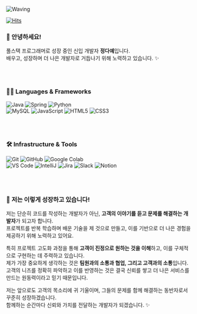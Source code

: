 <!-- Header -->

![Waving](https://capsule-render.vercel.app/api?type=waving&height=200&text=Good%20Day%20To%20Code!&fontAlign=40&fontAlignY=40&color=gradient)

[![Hits](https://hits.seeyoufarm.com/api/count/incr/badge.svg?url=https%3A%2F%2Fgithub.com%2F______&count_bg=%2379C83D&title_bg=%23555555&icon=&icon_color=%23E7E7E7&title=hits&edge_flat=false)](https://hits.seeyoufarm.com)


### 🙇 안녕하세요!  
풀스택 프로그래머로 성장 중인 신입 개발자 **정다예**입니다.  
배우고, 성장하며 더 나은 개발자로 거듭나기 위해 노력하고 있습니다. ✨  

  <br/>  <br/>

### 🧑‍💻 **Languages & Frameworks**  

<div>
  <img src="https://img.shields.io/badge/java-ffffff.svg?&style=for-the-badge&logo=openjdk&logoColor=black" alt="Java"/>
  <img src="https://img.shields.io/badge/spring-6DB33F.svg?&style=for-the-badge&logo=spring&logoColor=white" alt="Spring"/>
  <img src="https://img.shields.io/badge/python-3776AB.svg?&style=for-the-badge&logo=python&logoColor=white" alt="Python"/>
  <br/>
  <img src="https://img.shields.io/badge/mysql-4479A1.svg?&style=for-the-badge&logo=mysql&logoColor=white" alt="MySQL"/>
  <img src="https://img.shields.io/badge/javascript-F7DF1E.svg?&style=for-the-badge&logo=javascript&logoColor=white" alt="JavaScript"/>
  <img src="https://img.shields.io/badge/html5-E34F26.svg?&style=for-the-badge&logo=html5&logoColor=white" alt="HTML5"/>
  <img src="https://img.shields.io/badge/css3-1572B6.svg?&style=for-the-badge&logo=css3&logoColor=white" alt="CSS3"/>

</div>

  <br/>  <br/>

### 🛠️ **Infrastructure & Tools**  

<div>
  <img src="https://img.shields.io/badge/git-F05032.svg?&style=for-the-badge&logo=git&logoColor=white" alt="Git"/>
  <img src="https://img.shields.io/badge/github-181717.svg?&style=for-the-badge&logo=github&logoColor=white" alt="GitHub"/>
<!--   <img src="https://img.shields.io/badge/aws-232F3E.svg?&style=for-the-badge&logo=amazonaws&logoColor=white" alt="AWS"/> -->
  <img src="https://img.shields.io/badge/colab-F9AB00.svg?&style=for-the-badge&logo=googlecolab&logoColor=white" alt="Google Colab"/>
  <br/>
  <img src="https://img.shields.io/badge/vscode-007ACC.svg?&style=for-the-badge&logo=visualstudiocode&logoColor=white" alt="VS Code"/>
  <img src="https://img.shields.io/badge/intellij-000000.svg?&style=for-the-badge&logo=intellijidea&logoColor=white" alt="IntelliJ"/>
  <img src="https://img.shields.io/badge/jira-0052CC.svg?&style=for-the-badge&logo=jira&logoColor=white" alt="Jira"/>
  <img src="https://img.shields.io/badge/slack-4A154B.svg?&style=for-the-badge&logo=slack&logoColor=white" alt="Slack"/>
  <img src="https://img.shields.io/badge/notion-000000.svg?&style=for-the-badge&logo=notion&logoColor=white" alt="Notion"/>
</div>

  <br/>  <br/>

### 🌱 **저는 이렇게 성장하고 있습니다!**  

저는 단순히 코드를 작성하는 개발자가 아닌, **고객의 이야기를 듣고 문제를 해결하는 개발자**가 되고자 합니다.  
프로젝트를 반복 학습하며 배운 기술을 제 것으로 만들고, 이를 기반으로 더 나은 경험을 제공하기 위해 노력하고 있어요.  

특히 프로젝트 고도화 과정을 통해 **고객이 진정으로 원하는 것을 이해**하고, 이를 구체적으로 구현하는 데 주력하고 있습니다.  
제가 가장 중요하게 생각하는 것은 **팀원과의 소통과 협업, 그리고 고객과의 소통**입니다.   <br/>
고객의 니즈를 정확히 파악하고 이를 반영하는 것은 결국 신뢰를 쌓고 더 나은 서비스를 만드는 원동력이라고 믿기 때문입니다.  

저는 앞으로도 고객의 목소리에 귀 기울이며, 그들의 문제를 함께 해결하는 동반자로서 꾸준히 성장하겠습니다.  
함께하는 순간마다 신뢰와 가치를 전달하는 개발자가 되겠습니다. ✨  
